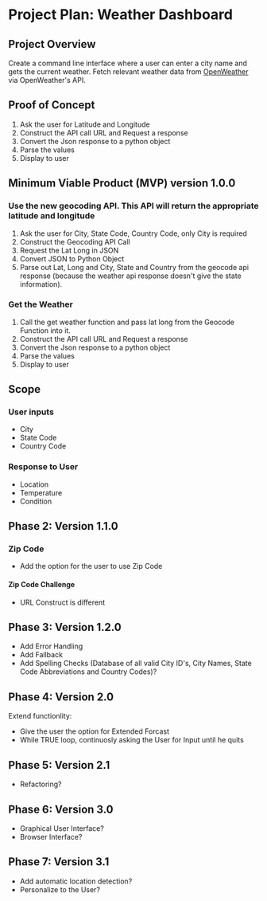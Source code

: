 # Project Plan: Weather Dashboard

## Project Overview

Create a command line interface where a user can enter a city name and gets the current weather. Fetch relevant weather data from [OpenWeather](https://openweathermap.org/) via OpenWeather's API.

## Proof of Concept

1. Ask the user for Latitude and Longitude
2. Construct the API call URL and Request a response
3. Convert the Json response to a python object
4. Parse the values
5. Display to user

## Minimum Viable Product (MVP) version 1.0.0

### Use the new geocoding API. This API will return the appropriate latitude and longitude

1. Ask the user for City, State Code, Country Code, only City is required
2. Construct the Geocoding API Call
3. Request the Lat Long in JSON
4. Convert JSON to Python Object
5. Parse out Lat, Long and City, State and Country from the geocode api response (because the weather api response doesn't give the state information).

### Get the Weather

1. Call the get weather function and pass lat long from the Geocode Function into it.
2. Construct the API call URL and Request a response
3. Convert the Json response to a python object
4. Parse the values
5. Display to user

## Scope
  
### User inputs

* City
* State Code
* Country Code

### Response to User

* Location
* Temperature
* Condition

## Phase 2: Version 1.1.0

### Zip Code

* Add the option for the user to use Zip Code

#### Zip Code Challenge

* URL Construct is different

## Phase 3: Version 1.2.0

* Add Error Handling
* Add Fallback
* Add Spelling Checks (Database of all valid City ID's, City Names, State Code Abbreviations and Country Codes)?

## Phase 4: Version 2.0

Extend functionlity:

* Give the user the option for Extended Forcast
* While TRUE loop, continuosly asking the User for Input until he quits

## Phase 5: Version 2.1

* Refactoring?

## Phase 6: Version 3.0

* Graphical User Interface?
* Browser Interface?

## Phase 7: Version 3.1

* Add automatic location detection?
* Personalize to the User?